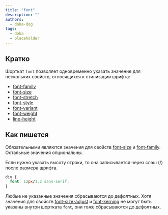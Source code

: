 ```yaml
---
title: "font"
description: ""
authors:
  - doka-dog
tags:
  - doka
  - placeholder
---
```


## Кратко

Шорткат `font` позволяет одновременно указать значение для нескольких свойств, относящихся к стилизации шрифта:

- [font-family](/css/font-family)
- [font-size](/css/font-size)
- [font-stretch](/css/font-stretch)
- [font-style](/css/font-style)
- [font-variant](/css/font-variant)
- [font-weight](/css/font-weight)
- [line-height](/css/line-height)

## Как пишется

Обязательными являются значения для свойств [font-size](/css/font-size) и [font-family](/css/font-family). Остальные значения опциональны.

Если нужно указать высоту строки, то она записывается через слэш (/) после размера шрифта.

```css
div {
  font: 12px/1.2 sans-serif;
}
```

Любые не указанные значения сбрасываются до дефолтных. Хотя значения для свойств [font-size-adjust](/css/font-size-adjust) и [font-kerning](/css/font-kerning) не могут быть указаны внутри шортката `font`, они тоже сбрасываются до дефолтных.
